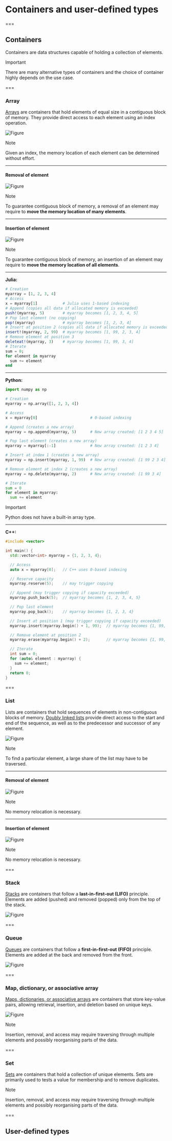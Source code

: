 # Containers and user-defined types

===

## Containers

Containers are data structures capable of holding a collection of elements.

> [!IMPORTANT]
> There are many alternative types of containers and the choice of container highly depends on the use case.

===

### Array

[Arrays](https://en.wikipedia.org/wiki/Array_(data_structure)) are containers that hold elements of equal size in a contiguous block of memory. They provide direct access to each element using an index operation.

![Figure](03-lecture/array.svg)

> [!NOTE]
> Given an index, the memory location of each element can be determined without effort.

---

#### Removal of element

![Figure](03-lecture/array_removal.svg)


> [!NOTE]
> To guarantee contiguous block of memory, a removal of an element may require to **move the memory location of many elements**.

---

#### Insertion of element

![Figure](03-lecture/array_insertion.svg)

> [!NOTE]
> To guarantee contiguous block of memory, an insertion of an element may require to **move the memory location of all elements**.

---

**Julia:**
```julia [1-2|3-4|5-6|7-8|9-10|11-12|13-17]
# Creation
myarray = [1, 2, 3, 4]
# Access
x = myarray[1]           # Julia uses 1-based indexing
# Append (copies all data if allocated memory is exceeded)
push!(myarray, 5)        # myarray becomes [1, 2, 3, 4, 5]
# Pop last element (no copying)
pop!(myarray)            # myarray becomes [1, 2, 3, 4]
# Insert at position 2 (copies all data if allocated memory is exceeded)
insert!(myarray, 2, 99)  # myarray becomes [1, 99, 2, 3, 4]
# Remove element at position 3
deleteat!(myarray, 3)    # myarray becomes [1, 99, 3, 4]
# Iterate
sum = 0;
for element in myarray
  sum += element
end
```

---

**Python:**
```python
import numpy as np

# Creation
myarray = np.array([1, 2, 3, 4])

# Access
x = myarray[0]                       # 0-based indexing

# Append (creates a new array)
myarray = np.append(myarray, 5)      # New array created: [1 2 3 4 5]

# Pop last element (creates a new array)
myarray = myarray[:-1]               # New array created: [1 2 3 4]

# Insert at index 1 (creates a new array)
myarray = np.insert(myarray, 1, 99)  # New array created: [1 99 2 3 4]

# Remove element at index 2 (creates a new array)
myarray = np.delete(myarray, 2)      # New array created: [1 99 3 4]

# Iterate
sum = 0
for element in myarray:
  sum += element
```

> [!IMPORTANT]
> Python does not have a built-in array type.

---

**C++:**
```cpp
#include <vector>

int main() {
  std::vector<int> myarray = {1, 2, 3, 4};

  // Access
  auto x = myarray[0];   // C++ uses 0-based indexing

  // Reserve capacity
  myarray.reserve(5);    // may trigger copying

  // Append (may trigger copying if capacity exceeded)
  myarray.push_back(5);  // myarray becomes {1, 2, 3, 4, 5}

  // Pop last element
  myarray.pop_back();    // myarray becomes {1, 2, 3, 4}

  // Insert at position 1 (may trigger copying if capacity exceeded)
  myarray.insert(myarray.begin() + 1, 99);  // myarray becomes {1, 99, 2, 3, 4}

  // Remove element at position 2
  myarray.erase(myarray.begin() + 2);       // myarray becomes {1, 99, 3, 4}

  // Iterate
  int sum = 0;
  for (auto& element : myarray) {
    sum += element;
  }
  return 0;
}
```

===

### List

Lists are containers that hold sequences of elements in non-contiguous blocks of memory. [Doubly linked lists](https://en.wikipedia.org/wiki/Doubly_linked_list) provide direct access to the start and end of the sequence, as well as to the predecessor and successor of any element.

![Figure](03-lecture/list.svg)

> [!NOTE]
> To find a particular element, a large share of the list may have to be traversed.

---

#### Removal of element

![Figure](03-lecture/list_removal.svg)

> [!NOTE]
> No memory relocation is necessary.

---

#### Insertion of element

![Figure](03-lecture/list_insertion.svg)

> [!NOTE]
> No memory relocation is necessary.

===

### Stack

[Stacks](https://en.wikipedia.org/wiki/Stack_(abstract_data_type)) are containers that follow a **last-in-first-out (LIFO)** principle. Elements are added (pushed) and removed (popped) only from the top of the stack.

![Figure](03-lecture/stack.svg)

===

### Queue

[Queues](https://en.wikipedia.org/wiki/Queue_(abstract_data_type)) are containers that follow a **first-in-first-out (FIFO)** principle. Elements are added at the back and removed from the front.

![Figure](03-lecture/queue.svg)

===

### Map, dictionary, or associative array

[Maps, dictionaries, or associative arrays](https://en.wikipedia.org/wiki/Map_(data_structure)) are containers that store key-value pairs, allowing retrieval, insertion, and deletion based on unique keys.

![Figure](03-lecture/map.svg)

> [!NOTE]
> Insertion, removal, and access may require traversing through multiple elements and possibly reorganising parts of the data.

===

### Set

[Sets](https://en.wikipedia.org/wiki/Set_(data_structure)) are containers that hold a collection of unique elements. Sets are primarily used to tests a value for membership and to remove duplicates.

> [!NOTE]
> Insertion, removal, and access may require traversing through multiple elements and possibly reorganising parts of the data.

===

## User-defined types
